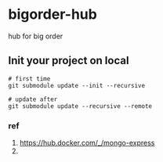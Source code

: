# bigorder-hub
hub for big order

## Init your project on local
```
# first time
git submodule update --init --recursive

# update after
git submodule update --recursive --remote
```


### ref
1. https://hub.docker.com/_/mongo-express
2. 
